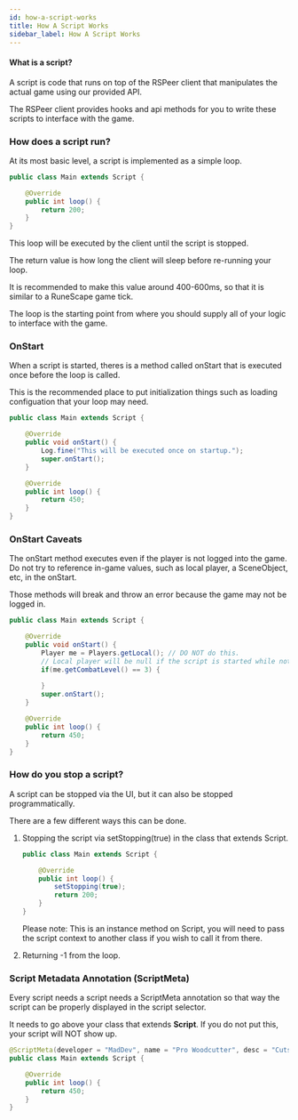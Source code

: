 ```yaml
---
id: how-a-script-works
title: How A Script Works
sidebar_label: How A Script Works
---
```


#### **What is a script?**

A script is code that runs on top of the RSPeer client that manipulates the actual game using our provided API.

The RSPeer client provides hooks and api methods for you to write these scripts to interface with the game.



### How does a script run?

At its most basic level, a script is implemented as a simple loop. 

```java
public class Main extends Script {

    @Override
    public int loop() {
        return 200;
    }
}
```

This loop will be executed by the client until the script is stopped.  

The return value is how long the client will sleep before re-running your loop.

It is recommended to make this value around 400-600ms, so that it is similar to a RuneScape game tick.

The loop is the starting point from where you should supply all of your logic to interface with the game.



### **OnStart**

When a script is started, theres is a method called onStart that is executed once before the loop is called.

This is the recommended place to put initialization things such as loading configuation that your loop may need.

```java
public class Main extends Script {

    @Override
    public void onStart() {
        Log.fine("This will be executed once on startup.");
        super.onStart();
    }

    @Override
    public int loop() {
        return 450;
    }
}
```



### **OnStart Caveats**

The onStart method executes even if the player is not logged into the game. Do not try to reference in-game values, such as local player, a SceneObject, etc, in the onStart.

Those methods will break and throw an error because the game may not be logged in.

```java
public class Main extends Script {

    @Override
    public void onStart() {
        Player me = Players.getLocal(); // DO NOT do this. 
        // Local player will be null if the script is started while not logged in.
        if(me.getCombatLevel() == 3) {
            
        }
        super.onStart();
    }

    @Override
    public int loop() {
        return 450;
    }
}
```



### **How do you stop a script?**

A script can be stopped via the UI, but it can also be stopped programmatically.

There are a few different ways this can be done.

1. Stopping the script via setStopping(true) in the class that extends Script.

   ```java
   public class Main extends Script {
   
       @Override
       public int loop() {
           setStopping(true);
           return 200;
       }
   }
   ```

   Please note: This is an instance method on Script, you will need to pass the script context to another class if you wish to call it from there.

2. Returning -1 from the loop.



### **Script Metadata Annotation** (ScriptMeta)

Every script needs a script needs a ScriptMeta annotation so that way the script can be properly displayed in the script selector.

It needs to go above your class that extends **Script**. If you do not put this, your script will NOT show up.

```java
@ScriptMeta(developer = "MadDev", name = "Pro Woodcutter", desc = "Cuts anything")
public class Main extends Script {

    @Override
    public int loop() {
        return 450;
    }
}
```